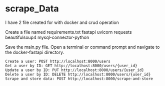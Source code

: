 # scrape_Data
I have 2 file created for with docker and crud operation 

Create a file named requirements.txt
fastapi
uvicorn
requests
beautifulsoup4
mysql-connector-python


Save the main.py file.
Open a terminal or command prompt and navigate to the docker-fastapi directory.

    Create a user: POST http://localhost:8000/users
    Get a user by ID: GET http://localhost:8000/users/{user_id}
    Update a user by ID: PUT http://localhost:8000/users/{user_id}
    Delete a user by ID: DELETE http://localhost:8000/users/{user_id}
    Scrape and store data: POST http://localhost:8000/scrape-and-store
